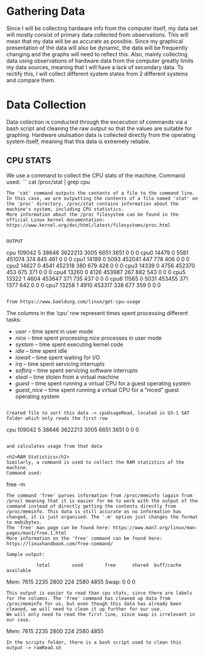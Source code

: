 # Gathering Data

Since I will be collecting hardware info from the computer itself, my data set will mostly consist of primary data collected from observations. This will mean that my data will be as accurate as possible. Since my graphical presentation of the data will also be dynamic, the data will be frequently changing and the graphs will need to reflect this. Also, mainly collecting data using observations of hardware data from the computer greatly limits my data sources, meaning that I will have a lack of secondary data. To rectify this, I will collect different system states from 2 different systems and compare them.

<h1>Data Collection</h1>
Data collection is conducted through the excecution of commands via a bash script and cleaning the raw output so that the values are suitable for graphing. Hardware utulisation data is collected directly from the operating system itself, meaning that this data is extremely reliable.

<h2>CPU STATS</h2>
We use a command to collect the CPU stats of the machine.
Command used:
```
cat /proc/stat | grep cpu

```
The 'cat' command outputs the contents of a file to the command line. In this case, we are outputting the contents of a file named 'stat' on the 'proc' directory. /proc/stat contains information about the machine's system, including CPU statistics.
More information about the /proc filesystem can be found in the official Linux kernel documentation: https://www.kernel.org/doc/html/latest/filesystems/proc.html


OUTPUT
```
cpu  109042 5 38646 3622213 3005 6651 3651 0 0 0
cpu0 14479 0 5581 451074 374 845 461 0 0 0
cpu1 14189 0 5093 452041 447 778 406 0 0 0
cpu2 14627 0 4541 452318 380 679 428 0 0 0
cpu3 14339 0 4756 452370 453 675 371 0 0 0
cpu4 13260 0 4126 453987 267 882 543 0 0 0
cpu5 13322 1 4604 453647 371 735 437 0 0 0
cpu6 11565 0 5031 453455 371 1377 642 0 0 0
cpu7 13258 1 4910 453317 338 677 359 0 0 0
```

from https://www.baeldung.com/linux/get-cpu-usage
```
The columns in the ‘_cpu_‘ row represent times spent processing different tasks:

-   _user_ – time spent in user mode
-   _nice_ – time spent processing nice processes in user mode
-   _system_ – time spent executing kernel code
-   _idle_ – time spent idle
-   _iowait_ – time spent waiting for I/O
-   _irq_ – time spent servicing interrupts
-   _softirq_ – time spent servicing software interrupts
-   _steal_ – time stolen from a virtual machine
-   _guest_ – time spent running a virtual CPU for a guest operating system
-   _guest_nice_ – time spent running a virtual CPU for a “niced” guest operating system
```

Created file to sort this data -> cpuUsageRead, located in U3-1 SAT folder which only reads the first row

```
cpu  109042 5 38646 3622213 3005 6651 3651 0 0 0
```

and calculates usage from that data

<h2>RAM Statistics</h2>
Similarly, a command is used to collect the RAM statistics of the machine.
Command used:
```
free -m
```
The command 'free' parses information from /proc/meminfo (again from /proc) meaning that it is easier for me to work with the output of the command instead of directly getting the contents directly from /proc/meminfo. This data is still accurate as no information has changed, it is just organised. The '-m' option just changes the format to mebibytes.
The 'free' man page can be found here: https://www.man7.org/linux/man-pages/man1/free.1.html
More information on the 'free' command can be found here: https://linuxhandbook.com/free-command/

Sample output:
```
               total        used        free      shared  buff/cache   available
Mem:            7615        2235        2800         224        2580        4855
Swap:              0           0           0
```
This output is easier to read than cpu stats, since there are labels for the columns. The 'free' command has cleaned up data from /proc/meminfo for us, but even though this data has already been cleaned, we will need to clean it up further for our use.
We will only need to read the first line, since swap is irrelevant in our case.
```
Mem:            7615        2235        2800         224        2580        4855
```
In the scripts folder, there is a bash script used to clean this output -> ramRead.sh
